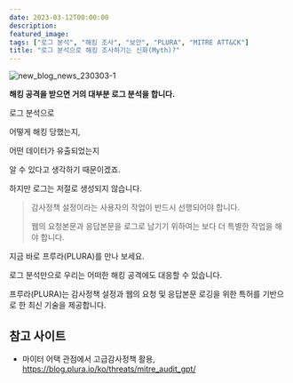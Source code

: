 ```yaml
---
date: 2023-03-12T00:00:00
description: 
featured_image: 
tags: ["로그 분석", "해킹 조사", "보안", "PLURA", "MITRE ATT&CK"]
title: "로그 분석으로 해킹 조사하기는 신화(Myth)?"
---
```


![new_blog_news_230303-1](https://github.com/user-attachments/assets/ed618031-1d54-4149-af2d-bdb67f0ed3b7)

**해킹 공격을 받으면 거의 대부분 로그 분석을 합니다.**

 

로그 분석으로

어떻게 해킹 당했는지,

어떤 데이터가 유출되었는지

알 수 있다고 생각하기 때문이겠죠.

 

하지만 로그는 저절로 생성되지 않습니다.

> 감사정책 설정이라는 사용자의 작업이 반드시 선행되어야 합니다.
> 
> 웹의 요청본문과 응답본문을 로그로 남기기 위하여는 보다 더 특별한 작업을 해야 합니다.

 

지금 바로 프루라(PLURA)를 만나 보세요.

 

로그 분석만으로 우리는 어떠한 해킹 공격에도 대응할 수 있습니다.

 

프루라(PLURA)는 감사정책 설정과 웹의 요청 및 응답본문 로깅을 위한 특허를 기반으로 한 최신 기술을 제공합니다.

 

## 참고 사이트
* 마이터 어택 관점에서 고급감사정책 활용, https://blog.plura.io/ko/threats/mitre_audit_gpt/
